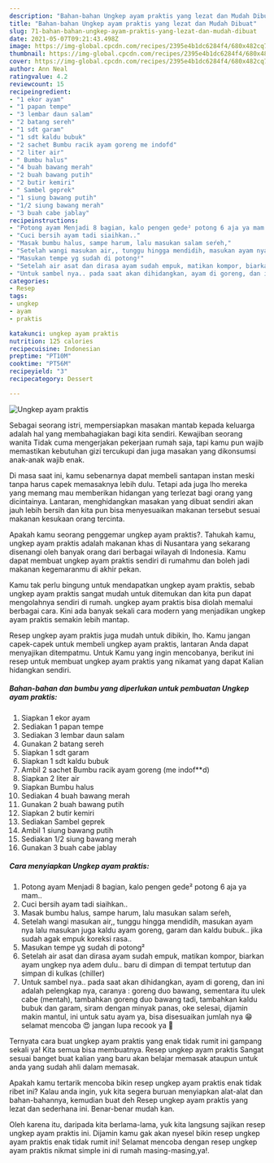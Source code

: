 ```yaml
---
description: "Bahan-bahan Ungkep ayam praktis yang lezat dan Mudah Dibuat"
title: "Bahan-bahan Ungkep ayam praktis yang lezat dan Mudah Dibuat"
slug: 71-bahan-bahan-ungkep-ayam-praktis-yang-lezat-dan-mudah-dibuat
date: 2021-05-07T09:21:43.498Z
image: https://img-global.cpcdn.com/recipes/2395e4b1dc6284f4/680x482cq70/ungkep-ayam-praktis-foto-resep-utama.jpg
thumbnail: https://img-global.cpcdn.com/recipes/2395e4b1dc6284f4/680x482cq70/ungkep-ayam-praktis-foto-resep-utama.jpg
cover: https://img-global.cpcdn.com/recipes/2395e4b1dc6284f4/680x482cq70/ungkep-ayam-praktis-foto-resep-utama.jpg
author: Ann Neal
ratingvalue: 4.2
reviewcount: 15
recipeingredient:
- "1 ekor ayam"
- "1 papan tempe"
- "3 lembar daun salam"
- "2 batang sereh"
- "1 sdt garam"
- "1 sdt kaldu bubuk"
- "2 sachet Bumbu racik ayam goreng me indofd"
- "2 liter air"
- " Bumbu halus"
- "4 buah bawang merah"
- "2 buah bawang putih"
- "2 butir kemiri"
- " Sambel geprek"
- "1 siung bawang putih"
- "1/2 siung bawang merah"
- "3 buah cabe jablay"
recipeinstructions:
- "Potong ayam Menjadi 8 bagian, kalo pengen gede² potong 6 aja ya mam.."
- "Cuci bersih ayam tadi siaihkan.."
- "Masak bumbu halus, sampe harum, lalu masukan salam seŕeh,"
- "Setelah wangi masukan air,, tunggu hingga mendidih, masukan ayam nya lalu masukan juga kaldu ayam goreng, garam dan kaldu bubuk.. jika sudah agak empuk koreksi rasa.."
- "Masukan tempe yg sudah di potong²"
- "Setelah air asat dan dirasa ayam sudah empuk, matikan kompor, biarkan ayam ungkep nya adem dulu.. baru di dimpan di tempat tertutup dan simpan di kulkas (chiller)"
- "Untuk sambel nya.. pada saat akan dihidangkan, ayam di goreng, dan ini adalah pelengkap nya, caranya : goreng duo bawang, sementara itu ulek cabe (mentah), tambahkan goreng duo bawang tadi, tambahkan kaldu bubuk dan garam, siram dengan minyak panas, oke selesai, dijamin makin mantul, ini untuk satu ayam ya, bisa disesuaikan jumlah nya 😁 selamat mencoba 😍 jangan lupa recook ya 🥰"
categories:
- Resep
tags:
- ungkep
- ayam
- praktis

katakunci: ungkep ayam praktis 
nutrition: 125 calories
recipecuisine: Indonesian
preptime: "PT10M"
cooktime: "PT56M"
recipeyield: "3"
recipecategory: Dessert

---
```



![Ungkep ayam praktis](https://img-global.cpcdn.com/recipes/2395e4b1dc6284f4/680x482cq70/ungkep-ayam-praktis-foto-resep-utama.jpg)

Sebagai seorang istri, mempersiapkan masakan mantab kepada keluarga adalah hal yang membahagiakan bagi kita sendiri. Kewajiban seorang  wanita Tidak cuma mengerjakan pekerjaan rumah saja, tapi kamu pun wajib memastikan kebutuhan gizi tercukupi dan juga masakan yang dikonsumsi anak-anak wajib enak.

Di masa  saat ini, kamu sebenarnya dapat membeli santapan instan meski tanpa harus capek memasaknya lebih dulu. Tetapi ada juga lho mereka yang memang mau memberikan hidangan yang terlezat bagi orang yang dicintainya. Lantaran, menghidangkan masakan yang dibuat sendiri akan jauh lebih bersih dan kita pun bisa menyesuaikan makanan tersebut sesuai makanan kesukaan orang tercinta. 



Apakah kamu seorang penggemar ungkep ayam praktis?. Tahukah kamu, ungkep ayam praktis adalah makanan khas di Nusantara yang sekarang disenangi oleh banyak orang dari berbagai wilayah di Indonesia. Kamu dapat membuat ungkep ayam praktis sendiri di rumahmu dan boleh jadi makanan kegemaranmu di akhir pekan.

Kamu tak perlu bingung untuk mendapatkan ungkep ayam praktis, sebab ungkep ayam praktis sangat mudah untuk ditemukan dan kita pun dapat mengolahnya sendiri di rumah. ungkep ayam praktis bisa diolah memalui berbagai cara. Kini ada banyak sekali cara modern yang menjadikan ungkep ayam praktis semakin lebih mantap.

Resep ungkep ayam praktis juga mudah untuk dibikin, lho. Kamu jangan capek-capek untuk membeli ungkep ayam praktis, lantaran Anda dapat menyajikan ditempatmu. Untuk Kamu yang ingin mencobanya, berikut ini resep untuk membuat ungkep ayam praktis yang nikamat yang dapat Kalian hidangkan sendiri.

<!--inarticleads1-->

##### Bahan-bahan dan bumbu yang diperlukan untuk pembuatan Ungkep ayam praktis:

1. Siapkan 1 ekor ayam
1. Sediakan 1 papan tempe
1. Sediakan 3 lembar daun salam
1. Gunakan 2 batang sereh
1. Siapkan 1 sdt garam
1. Siapkan 1 sdt kaldu bubuk
1. Ambil 2 sachet Bumbu racik ayam goreng (me indof**d)
1. Siapkan 2 liter air
1. Siapkan  Bumbu halus
1. Sediakan 4 buah bawang merah
1. Gunakan 2 buah bawang putih
1. Siapkan 2 butir kemiri
1. Sediakan  Sambel geprek
1. Ambil 1 siung bawang putih
1. Sediakan 1/2 siung bawang merah
1. Gunakan 3 buah cabe jablay




<!--inarticleads2-->

##### Cara menyiapkan Ungkep ayam praktis:

1. Potong ayam Menjadi 8 bagian, kalo pengen gede² potong 6 aja ya mam..
1. Cuci bersih ayam tadi siaihkan..
1. Masak bumbu halus, sampe harum, lalu masukan salam seŕeh,
1. Setelah wangi masukan air,, tunggu hingga mendidih, masukan ayam nya lalu masukan juga kaldu ayam goreng, garam dan kaldu bubuk.. jika sudah agak empuk koreksi rasa..
1. Masukan tempe yg sudah di potong²
1. Setelah air asat dan dirasa ayam sudah empuk, matikan kompor, biarkan ayam ungkep nya adem dulu.. baru di dimpan di tempat tertutup dan simpan di kulkas (chiller)
1. Untuk sambel nya.. pada saat akan dihidangkan, ayam di goreng, dan ini adalah pelengkap nya, caranya : goreng duo bawang, sementara itu ulek cabe (mentah), tambahkan goreng duo bawang tadi, tambahkan kaldu bubuk dan garam, siram dengan minyak panas, oke selesai, dijamin makin mantul, ini untuk satu ayam ya, bisa disesuaikan jumlah nya 😁 selamat mencoba 😍 jangan lupa recook ya 🥰




Ternyata cara buat ungkep ayam praktis yang enak tidak rumit ini gampang sekali ya! Kita semua bisa membuatnya. Resep ungkep ayam praktis Sangat sesuai banget buat kalian yang baru akan belajar memasak ataupun untuk anda yang sudah ahli dalam memasak.

Apakah kamu tertarik mencoba bikin resep ungkep ayam praktis enak tidak ribet ini? Kalau anda ingin, yuk kita segera buruan menyiapkan alat-alat dan bahan-bahannya, kemudian buat deh Resep ungkep ayam praktis yang lezat dan sederhana ini. Benar-benar mudah kan. 

Oleh karena itu, daripada kita berlama-lama, yuk kita langsung sajikan resep ungkep ayam praktis ini. Dijamin kamu gak akan nyesel bikin resep ungkep ayam praktis enak tidak rumit ini! Selamat mencoba dengan resep ungkep ayam praktis nikmat simple ini di rumah masing-masing,ya!.

